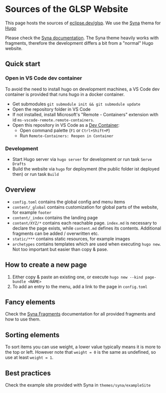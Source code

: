 # Sources of the GLSP Website

This page hosts the sources of [eclipse.dev/glsp](https://www.eclipse.dev/glsp).
We use the [Syna](https://github.com/okkur/syna) thema for [Hugo](https://gohugo.io/)

Please check the [Syna documentation](https://about.okkur.org/syna/docs/). The Syna theme heavily works with fragments, therefore the development differs a bit from a "normal" Hugo website.

## Quick start

### Open in VS Code dev container

To avoid the need to install hugo on development machines, a VS Code dev container is provided that runs hugo in a docker container.

* Get submodules `git submodule init && git submodule update`
* Open the repository folder in VS Code
* If not installed, install Microsoft's "Remote - Containers" extension with id `ms-vscode-remote.remote-containers`.
* Open this repository in VS Code as a [Dev Container](https://code.visualstudio.com/docs/remote/containers#_quick-start-open-an-existing-folder-in-a-container):
  * Open command palette (`F1` or `Ctrl+Shift+P`)
  * Run `Remote-Containers: Reopen in Container`

### Development

* Start Hugo server via `hugo server` for development or run task `Serve Drafts`
* Build the website via `hugo` for deployment (the public folder ist deployed then) or run task `Build`

## Overview

 * `config.toml` contains the global config and menu items
 * `content/_global` contains customization for global parts of the website, for example `footer`
 * `content/_index` contains the landing page
 * `content/XYZ/*` contains each reachable page. `index.md` is necessary to declare the page exists, while `content.md` defines its contents. Additional fragments can be added / overwritten etc.
 * `static/***` contains static resources, for example images
 * `archetypes` contains templates which are used when executing `hugo new`. Not too important but easier than copy & pase.

 ## How to create a new page

  1. Either copy & paste an existing one, or execute `hugo new --kind page-bundle <NAME>`
  2. To add an entry to the menu, add a link to the page in `config.toml`

 ## Fancy elements

  Check the [Syna Fragments](https://about.okkur.org/syna/fragments/) documentation for all provided fragments and how to use them.

 ## Sorting elements

  To sort items you can use weight, a lower value typically means it is more to the top or left. However note that `weight = 0` is the same as undefined, so use at least `weight = 1`.

 ## Best practices

  Check the example site provided with Syna in `themes/syna/exampleSite`
